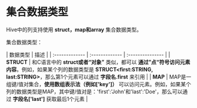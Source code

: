 集合数据类型
=================================================================================
Hive中的列支持使用 **struct，map和array** 集合数据类型。

集合数据类型：

| 数据类型 | 描述 |
| :------------- | :------------- | :--------------- |
| **STRUCT** | 和C语言中的 **struct或者“对象”** 类似，都可以 **通过”点“符号访问元素内容**。例如，如果某个列的数据类型是 **STRUCT<first:STRING, last:STRING>**，那么第1个元素可以通过 **字段名.first** 来引用 |
| **MAP** | MAP是一组键/值对集合，**使用数组表示法（例如['key']）** 可以访问元素。例如，如果某个列的数据类型是MAP，其中键/值对是：'first':'John'和'last':'Doe'，那么可以通过 **字段名['last']** 获取最后1个元素 |
